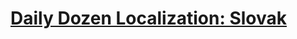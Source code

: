 # [Daily Dozen Localization: Slovak][t]
[t]:https://github.com/nutritionfactsorg/daily-dozen-localization

